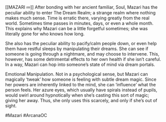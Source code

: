  [[MAZARI 💤]]
After bonding with her ancient familiar, Soul, Mazari has the peculiar ability to enter The Dream Realm; a strange realm where nothing makes much sense. Time is erratic there, varying greatly from the real world. Sometimes time passes in minutes, days, or even a whole month. This explains why Mazari can be a little forgetful sometimes; she was literally gone for who knows how long.

She also has the peculiar ability to pacify/calm people down, or even help them have restful sleeps by manipulating their dreams. She can see if someone is going through a nightmare, and may choose to intervene. This, however, has some detrimental effects to her own health if she isn’t careful. In a way, Mazari can hop into someone’s state of mind via dream portals.

Emotional Manipulation. Not in a psychological sense, but Mazari can magically ‘tweak’ how someone is feeling with subtle dream magic. Since her powers are inherently linked to the mind, she can ‘influence’ what the person feels. Her azure eyes, which usually have spirals instead of pupils, would swirl around hypnotically when she’s casting this sort of magic; giving her away. Thus, she only uses this scarcely, and only if she’s out of sight.

#Mazari #ArcanaOC 